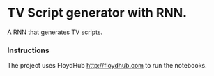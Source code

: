 # TV Script generator with RNN.

A RNN that generates TV scripts.

### Instructions

The project uses FloydHub http://floydhub.com to run the notebooks.


